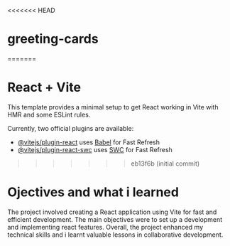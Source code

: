 <<<<<<< HEAD
# greeting-cards
=======
# React + Vite

This template provides a minimal setup to get React working in Vite with HMR and some ESLint rules.

Currently, two official plugins are available:

- [@vitejs/plugin-react](https://github.com/vitejs/vite-plugin-react/blob/main/packages/plugin-react/README.md) uses [Babel](https://babeljs.io/) for Fast Refresh
- [@vitejs/plugin-react-swc](https://github.com/vitejs/vite-plugin-react-swc) uses [SWC](https://swc.rs/) for Fast Refresh
>>>>>>> eb13f6b (initial commit)

# Ojectives and what i learned
The project involved creating a React application using Vite for fast and efficient development. The main objectives were to set up a development and implementing react features. Overall, the project enhanced my technical skills and i learnt valuable lessons in collaborative development.

